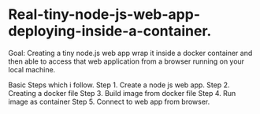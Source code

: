 # Real-tiny-node-js-web-app-deploying-inside-a-container.

Goal: Creating a tiny node.js web app wrap it inside a docker container and then able to access that web application from a browser running on your local machine.

Basic Steps which i follow.
Step 1. Create a node js web app.
Step 2. Creating a docker file 
Step 3. Build image from docker file
Step 4. Run image as container
Step 5. Connect to web app from browser.
